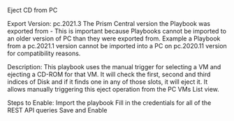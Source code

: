 Eject CD from PC

Export Version: pc.2021.3
The Prism Central version the Playbook was exported from - This is important because Playbooks cannot be imported to an older version of PC than they were exported from. Example a Playbook from a pc.2021.1 version cannot be imported into a PC on pc.2020.11 version for compatibility reasons.

Description: This playbook uses the manual trigger for selecting a VM and ejecting a CD-ROM for that VM. It will check the first, second and third indices of Disk and if it finds one in any of those slots, it will eject it. It allows manually triggering this eject operation from the PC VMs List view.

Steps to Enable:
Import the playbook
Fill in the credentials for all of the REST API queries
Save and Enable




